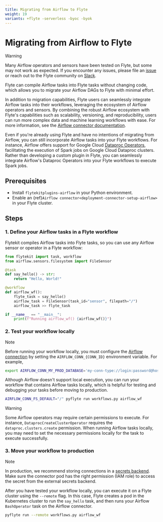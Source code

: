 ```yaml
---
title: Migrating from Airflow to Flyte
weight: 19
variants: +flyte -serverless -byoc -byok
---
```


# Migrating from Airflow to Flyte

> [!WARNING]
> Many Airflow operators and sensors have been tested on Flyte, but some may not work as expected.
If you encounter any issues, please file an [issue](https://github.com/flyteorg/flyte/issues) or reach out to the Flyte community on [Slack](https://slack.flyte.org/).

Flyte can compile Airflow tasks into Flyte tasks without changing code, which allows you
to migrate your Airflow DAGs to Flyte with minimal effort.

In addition to migration capabilities, Flyte users can seamlessly integrate Airflow tasks into their workflows, leveraging the ecosystem of Airflow operators and sensors.
By combining the robust Airflow ecosystem with Flyte's capabilities such as scalability, versioning, and reproducibility, users can run more complex data and machine learning workflows with ease.
For more information, see the [Airflow connector documentation](https://docs.flyte.org/en/latest/flytesnacks/examples/airflow_connector/index.html).

Even if you're already using Flyte and have no intentions of migrating from Airflow,
you can still incorporate Airflow tasks into your Flyte workflows. For instance, Airflow offers support
for Google Cloud [Dataproc Operators](https://airflow.apache.org/docs/apache-airflow-providers-google/stable/operators/cloud/dataproc.html), facilitating the execution of Spark jobs on Google Cloud Dataproc clusters. Rather than developing a custom plugin in Flyte, you can seamlessly integrate Airflow's Dataproc Operators into your Flyte workflows to execute Spark jobs.

## Prerequisites

- Install `flytekitplugins-airflow` in your Python environment.
- Enable an {ref}`Airflow connector<deployment-connector-setup-airflow>` in your Flyte cluster.

## Steps

### 1. Define your Airflow tasks in a Flyte workflow

Flytekit compiles Airflow tasks into Flyte tasks, so you can use
any Airflow sensor or operator in a Flyte workflow:

```python
from flytekit import task, workflow
from airflow.sensors.filesystem import FileSensor

@task
def say_hello() -> str:
    return "Hello, World!"

@workflow
def airflow_wf():
    flyte_task = say_hello()
    airflow_task = FileSensor(task_id="sensor", filepath="/")
    airflow_task >> flyte_task

if __name__ == "__main__":
    print(f"Running airflow_wf() {airflow_wf()}")
```

### 2. Test your workflow locally

> [!NOTE]
Before running your workflow locally, you must configure the [Airflow connection](https://airflow.apache.org/docs/apache-airflow/stable/howto/connection.html) by setting the `AIRFLOW_CONN_{CONN_ID}` environment variable.
For example,
```bash
export AIRFLOW_CONN_MY_PROD_DATABASE='my-conn-type://login:password@host:port/schema?param1=val1&param2=val2'
```

Although Airflow doesn't support local execution, you can run your workflow that contains Airflow tasks locally, which is helpful for testing and debugging your tasks before moving to production.

```bash
AIRFLOW_CONN_FS_DEFAULT="/" pyflyte run workflows.py airflow_wf
```

> [!WARNING]
> Some Airflow operators may require certain permissions to execute. For instance, `DataprocCreateClusterOperator` requires the `dataproc.clusters.create` permission.
> When running Airflow tasks locally, you may need to set the necessary permissions locally for the task to execute successfully.

### 3. Move your workflow to production

> [!NOTE]
> In production, we recommend storing connections in a [secrets backend](https://airflow.apache.org/docs/apache-airflow/stable/security/secrets/secrets-backend/index.html).
> Make sure the connector pod has the right permission (IAM role) to access the secret from the external secrets backend.

After you have tested your workflow locally, you can execute it on a Flyte cluster using the `--remote` flag.
In this case, Flyte creates a pod in the Kubernetes cluster to run the `say_hello` task, and then runs
your Airflow `BashOperator` task on the Airflow connector.

```bash
pyflyte run --remote workflows.py airflow_wf
```
